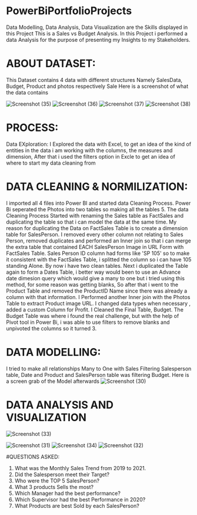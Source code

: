 # PowerBiPortfolioProjects
Data Modelling, Data Analysis, Data Visualization are the Skills displayed in this Project
This is a Sales vs Budget Analysis.
 In this Project i performed a data Analysis for the purpose of presenting my Insights to my Stakeholders.
 
 
# ABOUT DATASET:
 This Dataset contains 4 data with different structures Namely SalesData, Budget, Product and photos respectively
 Sale
Here is a screenshot of what the data contains
 
 
 
![Screenshot (35)](https://user-images.githubusercontent.com/41531796/197608535-7e2f68c8-ed5c-412f-bb51-8261586fbfd3.png)
![Screenshot (36)](https://user-images.githubusercontent.com/41531796/197608937-74670d3b-bd14-4a3d-9c3d-beec94fe6760.png)
![Screenshot (37)](https://user-images.githubusercontent.com/41531796/197609061-feea297c-9ffd-4a73-8d0e-53c70cf9f958.png)
![Screenshot (38)](https://user-images.githubusercontent.com/41531796/197609138-19f511af-a5eb-4bc6-9b62-172d275fdb46.png)

# PROCESS:
Data EXploration: I Explored the data with Excel, to get an idea of the kind of entities in the data i am working with the columns, the measures and dimension, After that i used the filters option in Excle to get an idea of where to start my data cleaning from

# DATA CLEANING & NORMILIZATION:
 I imported all 4 files into Power BI and started data Cleaning Process. Power Bi seperated the Photos into two tables so making all the tables 5.
The data Cleaning Process Started with renaming the Sales table as FactSales and duplicating the table so that i can model the data at the same time. My reason for duplicating the Data on FactSales Table is to create a dimension table for SalesPerson.  I removed every other column not relating to Sales Person, removed duplicates and performed an Inner join so that i can merge the extra table that contained EACH SalesPerson Image in URL Form with FactSales Table.
 Sales Person ID column had forms like 'SP 105' so to make it consistent with the FactSales Table, i splitted the column so i can have 105 standing Alone.
  By now i have two clean tables. 
  Next i duplicated the Table again to form a  Dates Table, i better way would been to use an Advance date dimesion query which would give a many to one but i tried using this method, for some reason was getting blanks, So after that i went to the Product Table and removed the ProductID Name since  there was already a column with that information. I Performed another Inner join with the Photos Table to extract Product image URL. I changed data types when necessary , added a custom Column for Profit.
 I Cleaned the Final Table, Budget. The Budget Table was where i found the real challenge, but with the help of Pivot tool in Power Bi, i was able to use filters to remove blanks and unpivoted the columns so it turned 3. 
 # DATA MODELLING:
  I tried to make all relationships Many to One with Sales Filtering Salesperson table, Date and Product and SalesPerson table was filtering Budget. 
   Here is a screen grab of the Model afterwards
   ![Screenshot (30)](https://user-images.githubusercontent.com/41531796/197616608-a1427404-1459-404c-adc9-d9b8ca0ff44e.png)
   
   
   
  # DATA ANALYSIS AND VISUALIZATION 
   ![Screenshot (33)](https://user-images.githubusercontent.com/41531796/197617348-72c8f668-73b0-4049-a6c6-20958a727e2c.png)

![Screenshot (31)](https://user-images.githubusercontent.com/41531796/197617465-f6cb6582-6861-4c55-a6c6-593e69238ecf.png)
![Screenshot (34)](https://user-images.githubusercontent.com/41531796/197617501-b84f5af4-5437-49d3-b7ad-33bdb471def6.png)
![Screenshot (32)](https://user-images.githubusercontent.com/41531796/197617535-97e67ec1-69af-49b8-882f-e4fb3c2a5fa5.png)

#QUESTIONS ASKED: 
1. What was the Monthly Sales Trend from 2019 to 2021. 
2. Did the Salesperson meet their Target?
3. Who were the TOP 5 SalesPerson?
4. What 3 products Sells the most?
5. Which Manager had the best performance?
6. Which Supervisor had the best Performance in 2020?
7. What Products are best Sold by each SalesPerson?


